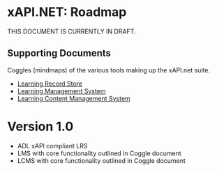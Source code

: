 # xAPI.NET: Roadmap

THIS DOCUMENT IS CURRENTLY IN DRAFT.

## Supporting Documents

Coggles (mindmaps) of the various tools making up the xAPI.net suite.

- [Learning Record Store](https://coggle.it/diagram/WG5bi9Ej1pI5tRdj)
- [Learning Management System](https://coggle.it/diagram/WG5csNEj1pI5tRxD)
- [Learning Content Management System](https://coggle.it/diagram/WG5czpbCxOo_K7uX)

# Version 1.0

- ADL xAPI compliant LRS
- LMS with core functionality outlined in Coggle document
- LCMS with core functionality outlined in Coggle document
